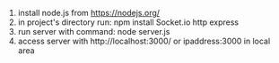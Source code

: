 1. install node.js from https://nodejs.org/
2. in project's directory run:
  npm install Socket.io http express
4. run server with command:
  node server.js
5. access server with http://localhost:3000/ or ipaddress:3000 in local area
